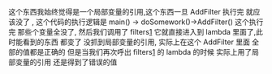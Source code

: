 这个东西我始终觉得是一个局部变量的引用,这个东西一旦 AddFilter 执行完 就应该没了 ,
这个代码的执行逻辑是 main() -> doSomework()->AddFilter() 这个执行完 那些个变量全没了,
然后我们调用了 filters[1]() 它就直接进入到 lambda 里面了,此时能看到的东西 都变了 没抓到局部变量的引用,
实际上在这个 AddFilter 里面 全部的值都是正确的 但是当我们再次呼出 filters[1]() 的 lambda 的时候 实际上用了局部变量的引用 还是得到了错误的值